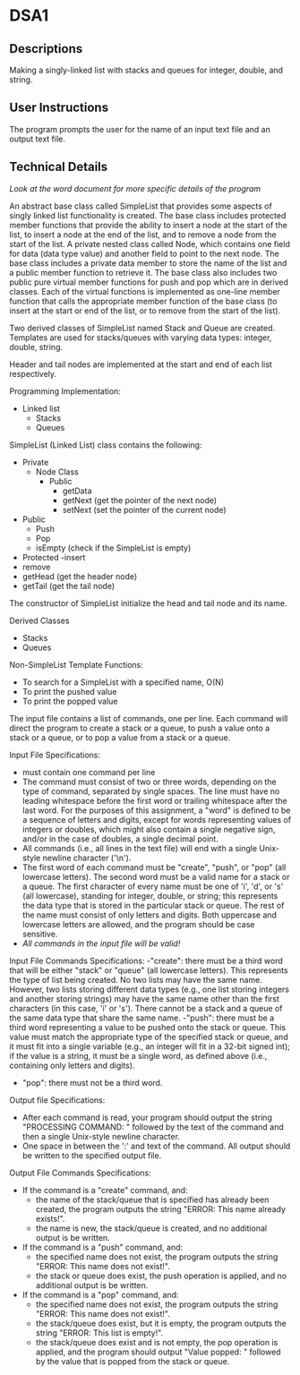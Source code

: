 # DSA1

Descriptions
-
Making a singly-linked list with stacks and queues for integer, double, and string.


User Instructions
-
The program prompts the user for the name of an input text file and an output text file. 

Technical Details
-
*Look at the word document for more specific details of the program*

An abstract base class called SimpleList that provides some aspects of singly linked list functionality is created. The base class includes protected member functions that provide the ability to insert a node at the start of the list, to insert a node at the end of the list, and to remove a node from the start of the list. A private nested class called Node, which contains one field for data (data type value) and another field to point to the next node.  The base class includes a private data member to store the name of the list and a public member function to retrieve it. The base class also includes two public pure virtual member functions for push and pop which are in derived classes. Each of the virtual functions is implemented as one-line member function that calls the appropriate member function of the base class (to insert at the start or end of the list, or to remove from the start of the list).

Two derived classes of SimpleList named Stack and Queue are created. Templates are used for stacks/queues with varying data types: integer, double, string.

Header and tail nodes are implemented at the start and end of each list respectively.

Programming Implementation:
- Linked list
  - Stacks
  - Queues
  
SimpleList (Linked List) class contains the following:
- Private
  - Node Class
    - Public
      - getData
      - getNext (get the pointer of the next node)
      - setNext (set the pointer of the current node)
- Public
  - Push
  - Pop
  - isEmpty (check if the SimpleList is empty)
 - Protected
  -insert
  - remove
  - getHead (get the header node)
  - getTail (get the tail node)

The constructor of SimpleList initialize the head and tail node and its name.

Derived Classes
- Stacks
- Queues

Non-SimpleList Template Functions:
- To search for a SimpleList with a specified name, O(N)
- To print the pushed value
- To print the popped value 

The input file contains a list of commands, one per line. Each command will direct the program to create a stack or a queue, to push a value onto a stack or a queue, or to pop a value from a stack or a queue.

Input File Specifications:
- must contain one command per line
- The command must consist of two or three words, depending on the type of command, separated by single spaces. The line must have no leading whitespace before the first word or trailing whitespace after the last word. For the purposes of this assignment, a "word" is defined to be a sequence of letters and digits, except for words representing values of integers or doubles, which might also contain a single negative sign, and/or in the case of doubles, a single decimal point.
-  All commands (i.e., all lines in the text file) will end with a single Unix-style newline character ('\n').
- The first word of each command must be "create", "push", or "pop" (all lowercase letters). The second word must be a valid name for a stack or a queue. The first character of every name must be one of 'i', 'd', or 's' (all lowercase), standing for integer, double, or string; this represents the data type that is stored in the particular stack or queue. The rest of the name must consist of only letters and digits. Both uppercase and lowercase letters are allowed, and the program should be case sensitive.
- *All commands in the input file will be valid!*

Input File Commands Specifications:
-"create": there must be a third word that will be either "stack" or "queue" (all lowercase letters). This represents the type of list being created. No two lists may have the same name. However, two lists storing different data types (e.g., one list storing integers and another storing strings) may have the same name other than the first characters (in this case, 'i' or 's'). There cannot be a stack and a queue of the same data type that share the same name.
-"push": there must be a third word representing a value to be pushed onto the stack or queue. This value must match the appropriate type of the specified stack or queue, and it must fit into a single variable (e.g., an integer will fit in a 32-bit signed int); if the value is a string, it must be a single word, as defined above (i.e., containing only letters and digits).
- "pop": there must not be a third word.


Output file Specifications:
- After each command is read, your program should output the string "PROCESSING COMMAND: " followed by the text of the command and then a single Unix-style newline character.
- One space in between the ':' and text of the command. All output should be written to the specified output file.

Output File Commands Specifications:
- If the command is a "create" command, and:
  - the name of the stack/queue that is specified has already been created, the program outputs the string "ERROR: This name already exists!".
  - the name is new, the stack/queue is created, and no additional output is be written.
- If the command is a "push" command, and:
  - the specified name does not exist, the program outputs the string "ERROR: This name does not exist!".
  - the stack or queue does exist, the push operation is applied, and no additional output is be written.
- If the command is a "pop" command, and:
  - the specified name does not exist, the program outputs the string "ERROR: This name does not exist!".
  - the stack/queue does exist, but it is empty, the program outputs the string "ERROR: This list is empty!". 
  - the stack/queue does exist and is not empty, the pop operation is applied, and the program should output "Value popped: " followed by the value that is popped from the stack or queue.  


